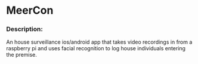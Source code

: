 # MeerCon

### Description:
An house surveillance ios/android app that takes video recordings in from a raspberry pi and uses facial recognition to log house individuals entering the premise.
